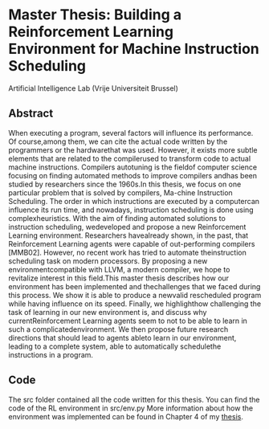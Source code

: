 # Master Thesis: Building a Reinforcement Learning Environment for Machine Instruction Scheduling
Artificial Intelligence Lab (Vrije Universiteit Brussel)

## Abstract
When executing a program, several factors will influence its performance.  Of course,among them, we can cite the actual code written by the programmers or the hardwarethat was used. However, it exists more subtle elements that are related to the compilerused to transform code to actual machine instructions. Compilers autotuning is the fieldof computer science focusing on finding automated methods to improve compilers andhas been studied by researchers since the 1960s.In this thesis, we focus on one particular problem that is solved by compilers, Ma-chine Instruction Scheduling. The order in which instructions are executed by a computercan influence its run time, and nowadays, instruction scheduling is done using complexheuristics. With the aim of finding automated solutions to instruction scheduling, wedeveloped and propose a new Reinforcement Learning environment. Researchers havealready shown, in the past, that Reinforcement Learning agents were capable of out-performing compilers [MMB02].  However, no recent work has tried to automate theinstruction scheduling task on modern processors.  By proposing a new environmentcompatible with LLVM, a modern compiler, we hope to revitalize interest in this field.This master thesis describes how our environment has been implemented and thechallenges that we faced during this process.  We show it is able to produce a newvalid rescheduled program while having influence on its speed.  Finally, we highlighthow challenging the task of learning in our new environment is, and discuss why currentReinforcement Learning agents seem to not to be able to learn in such a complicatedenvironment. We then propose future research directions that should lead to agents ableto learn in our environment, leading to a complete system, able to automatically schedulethe instructions in a program.

## Code

The src folder contained all the code written for this thesis. You can find the code of the RL environment in src/env.py
More information about how the environment was implemented can be found in Chapter 4 of my [thesis](https://github.com/DavidEngelman/thesis/blob/master/Thesis.pdf).
